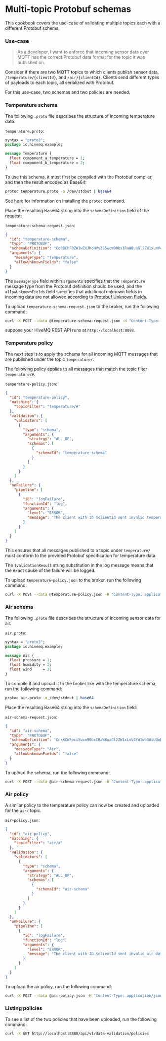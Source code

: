 # Multi-topic Protobuf schemas
This cookbook covers the use-case of validating multiple topics each with a different Protobuf schema.


### Use-case 
> As a developer, I want to enforce that incoming sensor data over MQTT has the correct Protobuf data format for the topic it was published on.

Consider if there are two MQTT topics to which clients publish sensor data, `/temperature/{clientId}`, and `/air/{clientId}`. Clients send different types of payloads to each topic, all serialized with Protobuf.

For this use-case, two schemas and two policies are needed.


### Temperature schema

The following `.proto` file describes the structure of incoming temperature data.

`temperature.proto`:
```proto
syntax = "proto3";
package io.hivemq.example;

message Temperature {
  float component_a_temperature = 1;
  float component_b_temperature = 2;
}
```

To use this schema, it must first be compiled with the Protobuf compiler, and then the result encoded as Base64:

```bash
protoc temperature.proto -o /dev/stdout | base64
```

See [here](https://grpc.io/docs/protoc-installation/) for information on installing the `protoc` command.

Place the resulting Base64 string into the `schemaDefinition` field of the request:

`temperature-schema-request.json`:
```json
{
  "id": "temperature-schema",
  "type": "PROTOBUF",
  "schemaDefinition": "Cq0BChF0ZW1wZXJhdHVyZS5wcm90bxIRaW8uaGl2ZW1xLmV4YW1wbGUifQoLVGVtcGVyYXR1cmUSNgoXY29tcG9uZW50X2FfdGVtcGVyYXR1cmUYASABKAJSFWNvbXBvbmVudEFUZW1wZXJhdHVyZRI2Chdjb21wb25lbnRfYl90ZW1wZXJhdHVyZRgCIAEoAlIVY29tcG9uZW50QlRlbXBlcmF0dXJlYgZwcm90bzM=",
  "arguments": {
    "messageType": "Temperature",
    "allowUnknownFields": "false"
  }
}
```

The `messageType` field within `arguments` specifies that the `Temperature` message type from the Protobuf definition should be used, and the `allowUnknownFields` field specifies that additional unknown fields in incoming data are not allowed according to [Protobuf Unknown Fields](https://protobuf.dev/programming-guides/proto3/#unknowns]).

To upload `temperature-schema-request.json` to the broker, run the following command:

```bash
curl -X POST --data @temperature-schema-request.json -H "Content-Type: application/json" http://localhost:8888/api/v1/data-validation/schemas
```

suppose your HiveMQ REST API runs at `http://localhost:8888`.


### Temperature policy

The next step is to apply the schema for all incoming MQTT messages that are published under the topic `temperature/`.

The following policy applies to all messages that match the topic filter `temperature/#`.

`temperature-policy.json`:
```json
{
  "id": "temperature-policy",
  "matching": {
    "topicFilter": "temperature/#"
  },
  "validation": {
    "validators": [
      {
        "type": "schema",
        "arguments": {
          "strategy": "ALL_OF",
          "schemas": [
            {
              "schemaId": "temperature-schema"
            }
          ]
        }
      }
    ]
  },
  "onFailure": {
    "pipeline": [
      {
        "id": "logFailure",
        "functionId": "log",
        "arguments": {
          "level": "ERROR",
          "message": "The client with ID $clientId sent invalid temperature data: $validationResult"
        }
      }
    ]
  }
}
```

This ensures that all messages published to a topic under `temperature/` must conform to the provided Protobuf specification for temperature data.

The `$validationResult` string substitution in the log message means that the exact cause of the failure will be logged. 

To upload `temperature-policy.json` to the broker, run the following command:
```bash
curl -X POST --data @temperature-policy.json -H "Content-Type: application/json" http://localhost:8888/api/v1/data-validation/policies
```


### Air schema

The following `.proto` file describes the structure of incoming sensor data for air.

`air.proto`:
```proto
syntax = "proto3";
package io.hivemq.example;

message Air {
  float pressure = 1;
  float humidity = 2;
  float wind     = 3;
}
```

To compile it and upload it to the broker like with the temperature schema, run the following command:

```bash
protoc air.proto -o /dev/stdout | base64
```

Place the resulting Base64 string into the `schemaDefinition` field:

`air-schema-request.json`:
```json
{
  "id": "air-schema",
  "type": "PROTOBUF",
  "schemaDefinition": "CnkKCWFpci5wcm90bxIRaW8uaGl2ZW1xLmV4YW1wbGUiUQoDQWlyEhoKCHByZXNzdXJlGAEgASgCUghwcmVzc3VyZRIaCghodW1pZGl0eRgCIAEoAlIIaHVtaWRpdHkSEgoEd2luZBgDIAEoAlIEd2luZGIGcHJvdG8z",
  "arguments": {
    "messageType": "Air",
    "allowUnknownFields": "false"
  }
}
```

To upload the schema, run the following command:

```bash
curl -X POST --data @air-schema-request.json -H "Content-Type: application/json" http://localhost:8888/api/v1/data-validation/schemas
```


### Air policy

A similar policy to the temperature policy can now be created and uploaded for the `air/` topic.

`air-policy.json`:
```json
{
  "id": "air-policy",
  "matching": {
    "topicFilter": "air/#"
  },
  "validation": {
    "validators": [
      {
        "type": "schema",
        "arguments": {
          "strategy": "ALL_OF",
          "schemas": [
            {
              "schemaId": "air-schema"
            }
          ]
        }
      }
    ]
  },
  "onFailure": {
    "pipeline": [
      {
        "id": "logFailure",
        "functionId": "log",
        "arguments": {
          "level": "ERROR",
          "message": "The client with ID $clientId sent invalid air data: $validationResult"
        }
      }
    ]
  }
}

```

To upload the air policy, run the following command:

```bash
curl -X POST --data @air-policy.json -H "Content-Type: application/json" http://localhost:8888/api/v1/data-validation/policies
```


### Listing policies

To see a list of the two policies that have been uploaded, run the following command:

```bash
curl -X GET http://localhost:8888/api/v1/data-validation/policies
```
